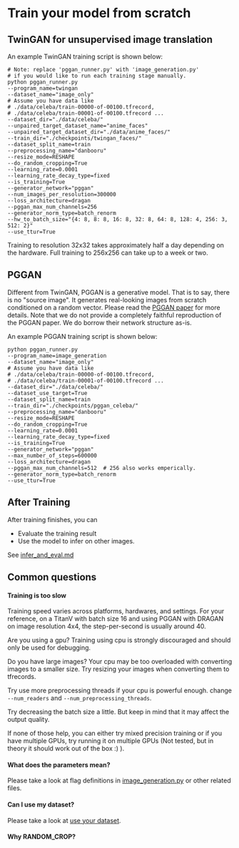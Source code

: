 # Train your model from scratch

## TwinGAN for unsupervised image translation

An example TwinGAN training script is shown below:

```
# Note: replace 'pggan_runner.py' with 'image_generation.py'
# if you would like to run each training stage manually.
python pggan_runner.py
--program_name=twingan
--dataset_name="image_only"
# Assume you have data like 
# ./data/celeba/train-00000-of-00100.tfrecord,  
# ./data/celeba/train-00001-of-00100.tfrecord ...
--dataset_dir="./data/celeba/"
--unpaired_target_dataset_name="anime_faces"
--unpaired_target_dataset_dir="./data/anime_faces/"
--train_dir="./checkpoints/twingan_faces/"
--dataset_split_name=train
--preprocessing_name="danbooru"
--resize_mode=RESHAPE
--do_random_cropping=True
--learning_rate=0.0001
--learning_rate_decay_type=fixed
--is_training=True
--generator_network="pggan"
--num_images_per_resolution=300000
--loss_architecture=dragan
--pggan_max_num_channels=256
--generator_norm_type=batch_renorm
--hw_to_batch_size="{4: 8, 8: 8, 16: 8, 32: 8, 64: 8, 128: 4, 256: 3, 512: 2}"
--use_ttur=True
```

Training to resolution 32x32 takes approximately half a day depending on the hardware. Full training to 256x256 can take up to a week or two.

## PGGAN

Different from TwinGAN, PGGAN is a generative model. That is to say, there is no "source image". It generates real-looking images from scratch conditioned on a random vector. Please read the [PGGAN paper](https://arxiv.org/abs/1710.10196) for more details. Note that we do not provide a completely faithful reproduction of the PGGAN paper. We do borrow their network structure as-is.

An example PGGAN training script is shown below:

```
python pggan_runner.py
--program_name=image_generation
--dataset_name="image_only"
# Assume you have data like 
# ./data/celeba/train-00000-of-00100.tfrecord,  
# ./data/celeba/train-00001-of-00100.tfrecord ...
--dataset_dir="./data/celeba/"
--dataset_use_target=True
--dataset_split_name=train
--train_dir="./checkpoints/pggan_celeba/"
--preprocessing_name="danbooru"
--resize_mode=RESHAPE
--do_random_cropping=True
--learning_rate=0.0001
--learning_rate_decay_type=fixed
--is_training=True
--generator_network="pggan"
--max_number_of_steps=600000
--loss_architecture=dragan
--pggan_max_num_channels=512  # 256 also works emperically.
--generator_norm_type=batch_renorm
--use_ttur=True
```


## After Training

After training finishes, you can 
- Evaluate the training result
- Use the model to infer on other images. 

See [infer_and_eval.md](infer_and_eval.md)

## Common questions

#### Training is too slow

Training speed varies across platforms, hardwares, and settings. For your reference, on a TitanV with batch size 16 and using PGGAN with DRAGAN on image resolution 4x4, the step-per-second is usually around 40.  

Are you using a gpu? Training using cpu is strongly discouraged and should only be used for debugging.

Do you have large images? Your cpu may be too overloaded with converting images to a smaller size. Try resizing your images when converting them to tfrecords.

Try use more preprocessing threads if your cpu is powerful enough. change `--num_readers` and `--num_preprocessing_threads`.

Try decreasing the batch size a little. But keep in mind that it may affect the output quality.

If none of those help, you can either try mixed precision training or if you have multiple GPUs, try running it on multiple GPUs (Not tested, but in theory it should work out of the box :) ).

#### What does the parameters mean?

Please take a look at flag definitions in [image_generation.py](/image_generation.py) or other related files.

#### Can I use my dataset?

Please take a look at [use your dataset](use_your_dataset.md).

#### Why RANDOM_CROP?

